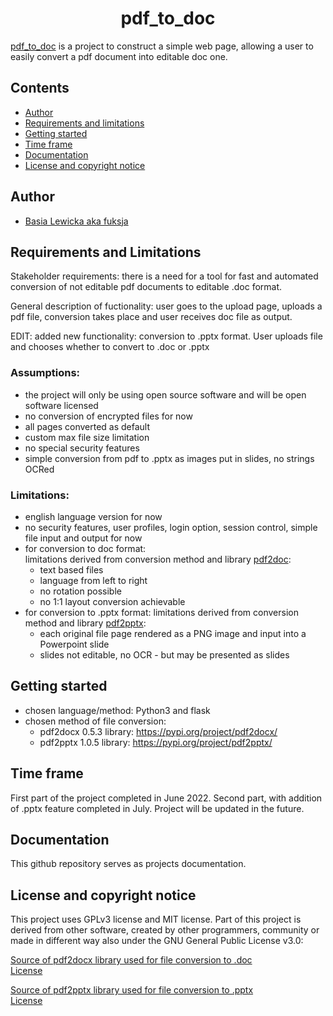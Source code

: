 <h1 align="center"> pdf_to_doc</h1>


[pdf_to_doc]( https://github.com/fuksja/pdf_to_doc) is a project to construct a simple web page, allowing a user to easily convert a pdf document into editable doc one.

## Contents
- [Author](#author)
- [Requirements and limitations](#requirements)
- [Getting started](#getting-started)
- [Time frame](#time-frame)
- [Documentation](#documentation)
- [License and copyright notice](#license)

## Author
- [Basia Lewicka aka fuksja](https://github.com/fuksja)

## Requirements and Limitations

Stakeholder requirements: there is a need for a tool for fast and automated conversion of not editable pdf documents to editable .doc format.

General description of fuctionality: user goes to the upload page, uploads a pdf file, conversion takes place and user receives doc file as output.

EDIT: added new functionality: conversion to .pptx format. User uploads file and chooses whether to convert to .doc or .pptx  

### Assumptions: 
- the project will only be using open source software and will be open software licensed  
- no conversion of encrypted files for now  
- all pages converted as default
- custom max file size limitation 
- no special security features
- simple conversion from pdf to .pptx as images put in slides, no strings OCRed

### Limitations:

- english language version for now
- no security features, user profiles, login option, session control, simple file input and output for now
- for conversion to doc format:  
    limitations derived from conversion method and library [pdf2doc](https://pypi.org/project/pdf2docx/):
    - text based files  
    - language from left to right  
    - no rotation possible
    - no 1:1 layout conversion achievable
- for conversion to .pptx format: 
    limitations derived from conversion method and library [pdf2pptx](https://pypi.org/project/pdf2pptx/):
    - each original file page rendered as a PNG image and input into a Powerpoint slide
    - slides not editable, no OCR - but may be presented as slides

## Getting started

- chosen language/method: Python3 and flask
- chosen method of file conversion: 
    - pdf2docx 0.5.3 library: https://pypi.org/project/pdf2docx/
    - pdf2pptx 1.0.5 library: https://pypi.org/project/pdf2pptx/

## Time frame
First part of the project completed in June 2022. Second part, with addition of .pptx feature completed in July. Project will be updated in the future.

## Documentation

This github repository serves as projects documentation.

## License and copyright notice
This project uses GPLv3 license and MIT license. Part of this project is derived from other software, created by other programmers, community or made in different way also under the  GNU General Public License v3.0:

[Source of pdf2docx library used for file conversion to .doc](https://github.com/dothinking/pdf2docx)  
[License](https://github.com/dothinking/pdf2docx/blob/master/LICENSE)

[Source of pdf2pptx library used for file conversion to .pptx](https://github.com/kevinmcguinness/pdf2pptx)  
[License](https://github.com/kevinmcguinness/pdf2pptx/blob/master/LICENSE)  
